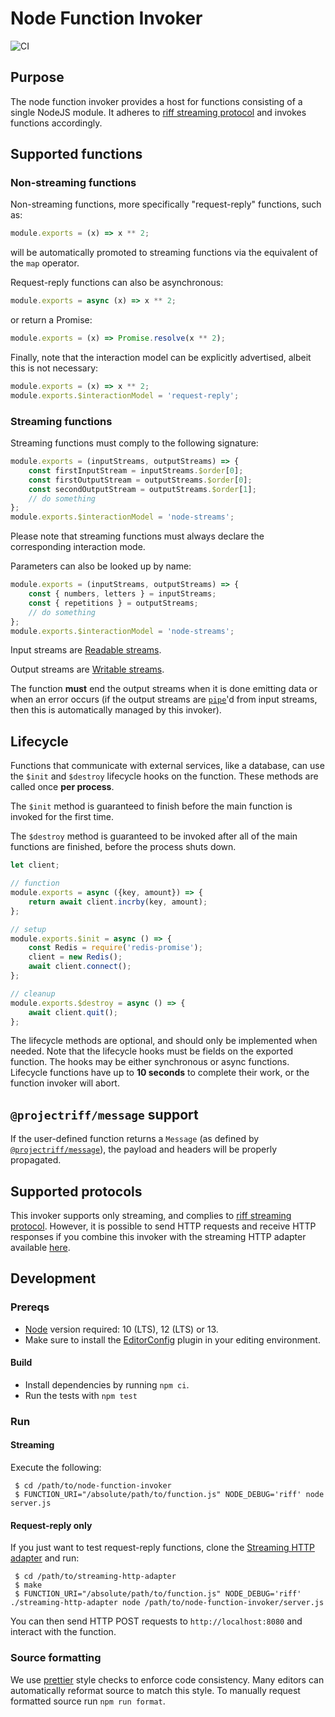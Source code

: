 # Node Function Invoker

![CI](https://github.com/projectriff/node-function-invoker/workflows/CI/badge.svg)

## Purpose

The node function invoker provides a host for functions consisting of a single NodeJS module.
It adheres to [riff streaming protocol](https://github.com/projectriff/streaming-processor)
and invokes functions accordingly.

## Supported functions

### Non-streaming functions

Non-streaming functions, more specifically "request-reply" functions, such as:
```js
module.exports = (x) => x ** 2;
```
will be automatically promoted to streaming functions via the equivalent of the `map` operator.

Request-reply functions can also be asynchronous:
```js
module.exports = async (x) => x ** 2;
```

or return a Promise:
```js
module.exports = (x) => Promise.resolve(x ** 2);
```

Finally, note that the interaction model can be explicitly advertised, albeit this is not necessary:
```js
module.exports = (x) => x ** 2;
module.exports.$interactionModel = 'request-reply';
```

### Streaming functions

Streaming functions must comply to the following signature:
```js
module.exports = (inputStreams, outputStreams) => {
    const firstInputStream = inputStreams.$order[0];
    const firstOutputStream = outputStreams.$order[0];
    const secondOutputStream = outputStreams.$order[1];
    // do something
};
module.exports.$interactionModel = 'node-streams';
```

Please note that streaming functions must always declare the corresponding interaction mode.

Parameters can also be looked up by name:
```js
module.exports = (inputStreams, outputStreams) => {
    const { numbers, letters } = inputStreams;
    const { repetitions } = outputStreams;
    // do something
};
module.exports.$interactionModel = 'node-streams';
```


Input streams are [Readable streams](https://nodejs.org/api/stream.html#stream_readable_streams).

Output streams are [Writable streams](https://nodejs.org/api/stream.html#stream_class_stream_readable).

The function **must** end the output streams when it is done emitting data or when an error occurs
(if the output streams are [`pipe`](https://nodejs.org/api/stream.html#stream_readable_pipe_destination_options)'d from
input streams, then this is automatically managed by this invoker).

## Lifecycle

Functions that communicate with external services, like a database, can use the `$init` and `$destroy` lifecycle hooks
on the function.
These methods are called once **per process**.

The `$init` method is guaranteed to finish before the main function is invoked for the first time.

The `$destroy` method is guaranteed to be invoked after all of the main functions are finished, before the process shuts down.

```js
let client;

// function
module.exports = async ({key, amount}) => {
    return await client.incrby(key, amount);
};

// setup
module.exports.$init = async () => {
    const Redis = require('redis-promise');
    client = new Redis();
    await client.connect();
};

// cleanup
module.exports.$destroy = async () => {
    await client.quit();
};
```

The lifecycle methods are optional, and should only be implemented when needed.
Note that the lifecycle hooks must be fields on the exported function.
The hooks may be either synchronous or async functions.
Lifecycle functions have up to **10 seconds** to complete their work, or the function invoker will abort.

## `@projectriff/message` support

If the user-defined function returns a `Message` (as defined by [`@projectriff/message`](https://github.com/projectriff/node-message)),
the payload and headers will be properly propagated.

## Supported protocols

This invoker supports only streaming, and complies to [riff streaming protocol](https://github.com/projectriff/streaming-processor).
However, it is possible to send HTTP requests and receive HTTP responses if you combine this invoker with the streaming HTTP adapter available [here](https://github.com/projectriff/streaming-http-adapter).

## Development

### Prereqs

 - [Node](https://nodejs.org/en/download/) version required: 10 (LTS), 12 (LTS) or 13.
 - Make sure to install the [EditorConfig](https://editorconfig.org/) plugin in your editing environment.

#### Build

 - Install dependencies by running `npm ci`.
 - Run the tests with `npm test`

### Run

#### Streaming

Execute the following:

```shell script
 $ cd /path/to/node-function-invoker
 $ FUNCTION_URI="/absolute/path/to/function.js" NODE_DEBUG='riff' node server.js
```

#### Request-reply only

If you just want to test request-reply functions, clone the [Streaming HTTP adapter](https://github.com/projectriff/streaming-http-adapter) and run:

```shell script
 $ cd /path/to/streaming-http-adapter
 $ make
 $ FUNCTION_URI="/absolute/path/to/function.js" NODE_DEBUG='riff' ./streaming-http-adapter node /path/to/node-function-invoker/server.js
```

You can then send HTTP POST requests to `http://localhost:8080` and interact with the function.

### Source formatting

We use [prettier](https://prettier.io) style checks to enforce code consistency. Many editors can automatically reformat source to match this style. To manually request formatted source run `npm run format`.
